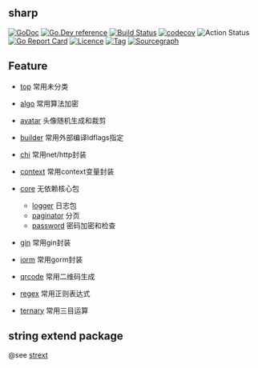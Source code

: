 ## sharp

[![GoDoc](https://godoc.org/github.com/thinkgos/sharp?status.svg)](https://godoc.org/github.com/thinkgos/sharp)
[![Go.Dev reference](https://img.shields.io/badge/go.dev-reference-blue?logo=go&logoColor=white)](https://pkg.go.dev/github.com/thinkgos/sharp/v2?tab=doc)
[![Build Status](https://travis-ci.org/thinkgos/sharp.svg?branch=master)](https://travis-ci.org/thinkgos/sharp)
[![codecov](https://codecov.io/gh/thinkgos/sharp/branch/master/graph/badge.svg)](https://codecov.io/gh/thinkgos/sharp)
![Action Status](https://github.com/thinkgos/sharp/workflows/Go/badge.svg)
[![Go Report Card](https://goreportcard.com/badge/github.com/thinkgos/sharp)](https://goreportcard.com/report/github.com/thinkgos/sharp)
[![Licence](https://img.shields.io/github/license/thinkgos/sharp)](https://github.com/thinkgos/sharp/raw/master/LICENSE)
[![Tag](https://img.shields.io/github/v/tag/thinkgos/sharp)](https://github.com/thinkgos/sharp/tags)
[![Sourcegraph](https://sourcegraph.com/github.com/thinkgos/sharp/-/badge.svg)](https://sourcegraph.com/github.com/thinkgos/sharp?badge)


## Feature 
- [top]() 常用未分类
- [algo]() 常用算法加密
- [avatar]() 头像随机生成和裁剪
- [builder]() 常用外部编译ldflags指定
- [chi]() 常用net/http封装
- [context]() 常用context变量封装
- [core]() 无依赖核心包
  - [logger]() 日志包
  - [paginator]() 分页
  - [password]() 密码加密和检查

- [gin]() 常用gin封装
- [iorm]() 常用gorm封装
- [qrcode]() 常用二维码生成
- [regex]() 常用正则表达式
- [ternary]() 常用三目运算

## string extend package
 @see [strext](https://github.com/thinkgos/strext)